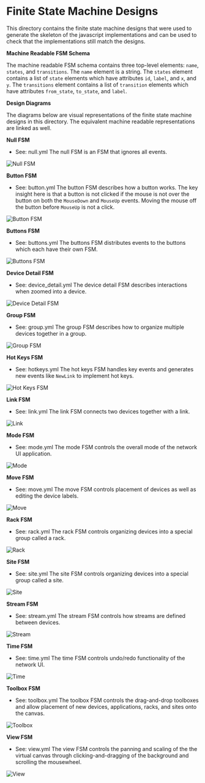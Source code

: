 
Finite State Machine Designs
============================

This directory contains the finite state machine designs that were used to
generate the skeleton of the javascript implementations and can be used to
check that the implementations still match the designs.


**Machine Readable FSM Schema**

The machine readable FSM schema contains three top-level elements: `name`, `states`, and `transitions`.
The `name` element is a string.
The `states` element contains a list of `state` elements which have attributes `id`, `label`, and `x`, and `y`.
The `transitions` element contains a list of `transition` elements which have attributes `from_state`,
`to_state`, and `label`.


**Design Diagrams**

The diagrams below are visual representations of the finite state machine designs in this directory.
The equivalent machine readable representations are linked as well.

**Null FSM**
* See: null.yml
The null FSM is an FSM that ignores all events.

![Null FSM](null.png)

**Button FSM**
* See: button.yml
The button FSM describes how a button works. The key insight here is that a button is not
clicked if the mouse is not over the button on both the `MouseDown` and `MouseUp` events. Moving
the mouse off the button before `MouseUp` is not a click.

![Button FSM](button.png)

**Buttons FSM**
* See: buttons.yml
The buttons FSM distributes events to the buttons which each have their own FSM.

![Buttons FSM](buttons.png)

**Device Detail FSM**
* See: device_detail.yml
The device detail FSM describes interactions when zoomed into a device.

![Device Detail FSM](device_detail.png)

**Group FSM**
* See: group.yml
The group FSM describes how to organize multiple devices together in a group.

![Group FSM](group.png)

**Hot Keys FSM**
* See: hotkeys.yml
The hot keys FSM handles key events and generates new events like `NewLink` to implement
hot keys.

![Hot Keys FSM](hotkeys.png)

**Link FSM**
* See: link.yml
The link FSM connects two devices together with a link.

![Link](link.png)

**Mode FSM**
* See: mode.yml
The mode FSM controls the overall mode of the network UI application.

![Mode](mode.png)

**Move FSM**
* See: move.yml
The move FSM controls placement of devices as well as editing the device labels.

![Move](move.png)

**Rack FSM**
* See: rack.yml
The rack FSM controls organizing devices into a special group called a rack.

![Rack](rack.png)

**Site FSM**
* See: site.yml
The site FSM controls organizing devices into a special group called a site.

![Site](site.png)

**Stream FSM**
* See: stream.yml
The stream FSM controls how streams are defined between devices.

![Stream](stream.png)

**Time FSM**
* See: time.yml
The time FSM controls undo/redo functionality of the network UI.

![Time](time.png)

**Toolbox FSM**
* See: toolbox.yml
The toolbox FSM controls the drag-and-drop toolboxes and allow placement of new devices, applications,
racks, and sites onto the canvas.

![Toolbox](toolbox.png)

**View FSM**
* See: view.yml
The view FSM controls the panning and scaling of the the virtual canvas through clicking-and-dragging
of the background and scrolling the mousewheel.

![View](view.png)

